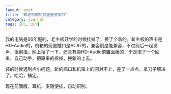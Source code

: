 ```yaml
---
layout: post
title: "改老机箱的前置音频插口"
category: journal
tags: [PC, DIY]
---
```

我的电脑是06年配的，老主板开学的时候挂掉了，换了个新的。新主板的声卡是HD-Audio的，机箱的前置插口是AC97的，兼容倒是能兼容，不过前后一起发声，很别扭。网上搜了一下，还真有卖HD-Audio前置面板的，于是淘了一个回来，自己动手，把原来的拆掉，换新的上去。

装的时候遇到点小问题，新的插口和机箱上的洞对不上，差了一点点，拿刀子解决了。哈哈，搞定。

现在前面版，耳机、麦随便插，自动识别。